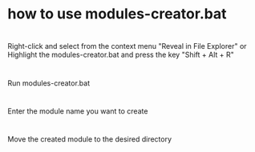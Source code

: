 # how to use modules-creator.bat

# 
Right-click and select from the context menu "Reveal in File Explorer" 
or 
Highlight the modules-creator.bat and press the key "Shift + Alt + R"

#
Run modules-creator.bat 

#
Enter the module name you want to create

#
Move the created module to the desired directory